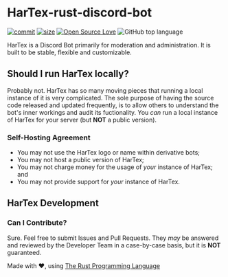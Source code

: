 # HarTex-rust-discord-bot

[![commit](https://img.shields.io/github/last-commit/HT-Studios/HarTex-rust-discord-bot)](https://github.com/HT-Studios/HarTex-rust-discord-bot)
[![size](https://img.shields.io/github/repo-size/HT-Studios/HarTex-rust-discord-bot?style=social)]()
[![Open Source Love](https://badges.frapsoft.com/os/v1/open-source.svg?v=103)](https://github.com/ellerbrock/open-source-badges/)
![GitHub top language](https://img.shields.io/github/languages/top/HT-Studios/HarTex-rust-discord-bot)

HarTex is a Discord Bot primarily for moderation and administration. It is built to be stable, flexible and customizable.

## Should I run HarTex locally?

Probably not. HarTex has so many moving pieces that running a local instance of it is very complicated. The sole purpose of having 
the source code released and updated frequently, is to allow others to understand the bot's inner workings and audit its fuctionality.
You *can* run a local instance of HarTex for your server (but **NOT** a public version).

### Self-Hosting Agreement

- You may not use the HarTex logo or name within derivative bots;
- You may not host a public version of HarTex;
- You may not charge money for the usage of *your* instance of HarTex; and
- You may not provide support for *your* instance of HarTex.

## HarTex Development

### Can I Contribute?

Sure. Feel free to submit Issues and Pull Requests. They *may* be answered and reviewed by the Developer Team in a case-by-case basis,
but it is **NOT** guaranteed.

Made with :heart:, using [The Rust Programming Language](https://www.rust-lang.org/)
